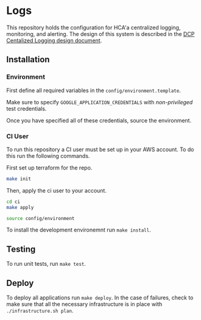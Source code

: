 # Logs

This repository holds the configuration for HCA'a centralized logging, monitoring, and alerting. The design of this system is described in the [DCP Centalized Logging design document](https://docs.google.com/document/d/15RUEodhwS8wtgkIpoJ_6uI9eCErzAw2YXzY6MwwUcG4/edit?usp=sharing).

## Installation

### Environment
First define all required variables in the `config/environment.template`.

Make sure to specify `GOOGLE_APPLICATION_CREDENTIALS` with _non-privileged_
test credentials.

Once you have specified all of these credentials, source the environment.

### CI User
To run this repository a CI user must be set up in your AWS account. To do this run the following commands.

First set up terraform for the repo.

```bash
make init
```

Then, apply the ci user to your account.

```bash
cd ci
make apply
```

```bash
source config/environment
```

To install the development environemnt run `make install`.

## Testing

To run unit tests, run `make test`.

## Deploy

To deploy all applications run `make deploy`. In the case of failures, check to make sure that all the necessary infrastructure is in place with `./infrastructure.sh plan`.

